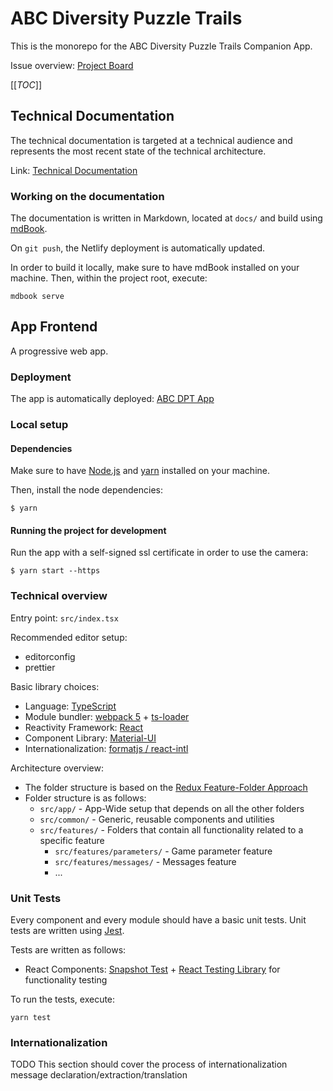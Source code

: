 # ABC Diversity Puzzle Trails

This is the monorepo for the ABC Diversity Puzzle Trails Companion App.

Issue overview: [Project Board](https://github.com/barnslig/diversity-puzzle-trails/projects/1)

[[_TOC_]]

## Technical Documentation

The technical documentation is targeted at a technical audience and represents the most recent state of the technical architecture.

Link: [Technical Documentation](https://abc-dpt-docs.netlify.app/)

### Working on the documentation

The documentation is written in Markdown, located at `docs/` and build using [mdBook](https://github.com/rust-lang/mdBook).

On `git push`, the Netlify deployment is automatically updated.

In order to build it locally, make sure to have mdBook installed on your machine. Then, within the project root, execute:

```
mdbook serve
```

## App Frontend

A progressive web app.

### Deployment

The app is automatically deployed: [ABC DPT App](https://abc-dpt.netlify.app/)

### Local setup

#### Dependencies

Make sure to have [Node.js](https://nodejs.org/en/) and [yarn](https://classic.yarnpkg.com/lang/en/) installed on your machine.

Then, install the node dependencies:

```
$ yarn
```

#### Running the project for development

Run the app with a self-signed ssl certificate in order to use the camera:

```
$ yarn start --https
```

### Technical overview

Entry point: `src/index.tsx`

Recommended editor setup:

- editorconfig
- prettier

Basic library choices:

- Language: [TypeScript](https://www.typescriptlang.org/)
- Module bundler: [webpack 5](https://webpack.js.org/) + [ts-loader](https://github.com/TypeStrong/ts-loader)
- Reactivity Framework: [React](https://reactjs.org/)
- Component Library: [Material-UI](https://material-ui.com/)
- Internationalization: [formatjs / react-intl](https://formatjs.io/)

Architecture overview:

- The folder structure is based on the [Redux Feature-Folder Approach](https://redux.js.org/style-guide/style-guide#structure-files-as-feature-folders-with-single-file-logic)
- Folder structure is as follows:
  - `src/app/` - App-Wide setup that depends on all the other folders
  - `src/common/` - Generic, reusable components and utilities
  - `src/features/` - Folders that contain all functionality related to a specific feature
    - `src/features/parameters/` - Game parameter feature
    - `src/features/messages/` - Messages feature
    - ...

### Unit Tests

Every component and every module should have a basic unit tests. Unit tests are written using [Jest](https://jestjs.io/).

Tests are written as follows:

- React Components: [Snapshot Test](https://jestjs.io/docs/snapshot-testing) + [React Testing Library](https://testing-library.com/docs/react-testing-library/intro/) for functionality testing

To run the tests, execute:

```
yarn test
```

### Internationalization

TODO This section should cover the process of internationalization message declaration/extraction/translation
